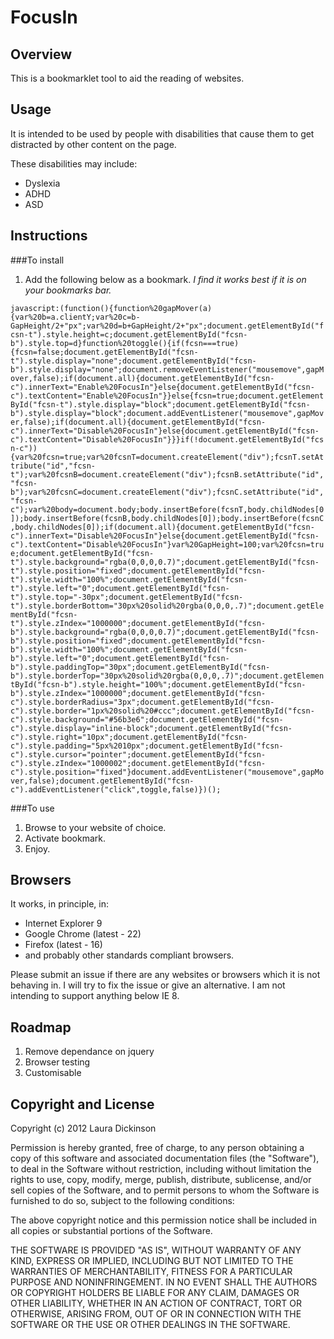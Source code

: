 # FocusIn

## Overview

This is a bookmarklet tool to aid the reading of websites.

## Usage

It is intended to be used by people with disabilities that cause them to get distracted by other content on the page.

These disabilities may include:
- Dyslexia
- ADHD
- ASD

## Instructions

###To install

1. Add the following below as a bookmark. 
*I find it works best if it is on your bookmarks bar.*

`javascript:(function(){function%20gapMover(a){var%20b=a.clientY;var%20c=b-GapHeight/2+"px";var%20d=b+GapHeight/2+"px";document.getElementById("fcsn-t").style.height=c;document.getElementById("fcsn-b").style.top=d}function%20toggle(){if(fcsn===true){fcsn=false;document.getElementById("fcsn-t").style.display="none";document.getElementById("fcsn-b").style.display="none";document.removeEventListener("mousemove",gapMover,false);if(document.all){document.getElementById("fcsn-c").innerText="Enable%20FocusIn"}else{document.getElementById("fcsn-c").textContent="Enable%20FocusIn"}}else{fcsn=true;document.getElementById("fcsn-t").style.display="block";document.getElementById("fcsn-b").style.display="block";document.addEventListener("mousemove",gapMover,false);if(document.all){document.getElementById("fcsn-c").innerText="Disable%20FocusIn"}else{document.getElementById("fcsn-c").textContent="Disable%20FocusIn"}}}if(!document.getElementById("fcsn-c")){var%20fcsn=true;var%20fcsnT=document.createElement("div");fcsnT.setAttribute("id","fcsn-t");var%20fcsnB=document.createElement("div");fcsnB.setAttribute("id","fcsn-b");var%20fcsnC=document.createElement("div");fcsnC.setAttribute("id","fcsn-c");var%20body=document.body;body.insertBefore(fcsnT,body.childNodes[0]);body.insertBefore(fcsnB,body.childNodes[0]);body.insertBefore(fcsnC,body.childNodes[0]);if(document.all){document.getElementById("fcsn-c").innerText="Disable%20FocusIn"}else{document.getElementById("fcsn-c").textContent="Disable%20FocusIn"}var%20GapHeight=100;var%20fcsn=true;document.getElementById("fcsn-t").style.background="rgba(0,0,0,0.7)";document.getElementById("fcsn-t").style.position="fixed";document.getElementById("fcsn-t").style.width="100%";document.getElementById("fcsn-t").style.left="0";document.getElementById("fcsn-t").style.top="-30px";document.getElementById("fcsn-t").style.borderBottom="30px%20solid%20rgba(0,0,0,.7)";document.getElementById("fcsn-t").style.zIndex="1000000";document.getElementById("fcsn-b").style.background="rgba(0,0,0,0.7)";document.getElementById("fcsn-b").style.position="fixed";document.getElementById("fcsn-b").style.width="100%";document.getElementById("fcsn-b").style.left="0";document.getElementById("fcsn-b").style.paddingTop="30px";document.getElementById("fcsn-b").style.borderTop="30px%20solid%20rgba(0,0,0,.7)";document.getElementById("fcsn-b").style.height="100%";document.getElementById("fcsn-b").style.zIndex="1000000";document.getElementById("fcsn-c").style.borderRadius="3px";document.getElementById("fcsn-c").style.border="1px%20solid%20#ccc";document.getElementById("fcsn-c").style.background="#56b3e6";document.getElementById("fcsn-c").style.display="inline-block";document.getElementById("fcsn-c").style.right="10px";document.getElementById("fcsn-c").style.padding="5px%2010px";document.getElementById("fcsn-c").style.cursor="pointer";document.getElementById("fcsn-c").style.zIndex="1000002";document.getElementById("fcsn-c").style.position="fixed"}document.addEventListener("mousemove",gapMover,false);document.getElementById("fcsn-c").addEventListener("click",toggle,false)})();`

###To use

1. Browse to your website of choice.
2. Activate bookmark.
3. Enjoy.

## Browsers

It works, in principle, in:
+ Internet Explorer 9
+ Google Chrome (latest \- 22)
+ Firefox (latest \- 16)
+ and probably other standards compliant browsers.

Please submit an issue if there are any websites or browsers which it is not behaving in. I will try to fix the issue or give an alternative. I am not intending to support anything below IE 8\.



## Roadmap

1. Remove dependance on jquery
2. Browser testing
3. Customisable

## Copyright and License

Copyright (c) 2012 Laura Dickinson

Permission is hereby granted, free of charge, to any person obtaining a copy
of this software and associated documentation files (the "Software"), to deal
in the Software without restriction, including without limitation the rights
to use, copy, modify, merge, publish, distribute, sublicense, and/or sell
copies of the Software, and to permit persons to whom the Software is
furnished to do so, subject to the following conditions:

The above copyright notice and this permission notice shall be included in
all copies or substantial portions of the Software.

THE SOFTWARE IS PROVIDED "AS IS", WITHOUT WARRANTY OF ANY KIND, EXPRESS OR
IMPLIED, INCLUDING BUT NOT LIMITED TO THE WARRANTIES OF MERCHANTABILITY,
FITNESS FOR A PARTICULAR PURPOSE AND NONINFRINGEMENT. IN NO EVENT SHALL THE
AUTHORS OR COPYRIGHT HOLDERS BE LIABLE FOR ANY CLAIM, DAMAGES OR OTHER
LIABILITY, WHETHER IN AN ACTION OF CONTRACT, TORT OR OTHERWISE, ARISING FROM,
OUT OF OR IN CONNECTION WITH THE SOFTWARE OR THE USE OR OTHER DEALINGS IN
THE SOFTWARE.